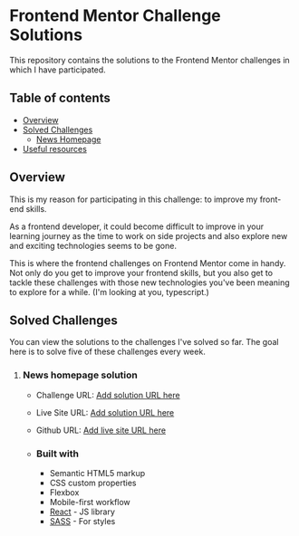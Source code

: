 # Frontend Mentor Challenge Solutions

This repository contains the solutions to the Frontend Mentor challenges in which I have participated.

## Table of contents

- [Overview](#overview)
- [Solved Challenges](#solved-challenges)
  - [News Homepage](#news-homepage-solution)
- [Useful resources](#useful-resources)

## Overview

This is my reason for participating in this challenge: to improve my front-end skills.

As a frontend developer, it could become difficult to improve in your learning journey as the time to work on side projects and also explore new and exciting technologies seems to be gone.

This is where the frontend challenges on Frontend Mentor come in handy. Not only do you get to improve your frontend skills, but you also get to tackle these challenges with those new technologies you've been meaning to explore for a while. (I'm looking at you, typescript.)

## Solved Challenges

You can view the solutions to the challenges I've solved so far. The goal here is to solve five of these challenges every week.

1. ### News homepage solution

   - Challenge URL: [Add solution URL here](https://your-solution-url.com)
   - Live Site URL: [Add solution URL here](https://your-solution-url.com)
   - Github URL: [Add live site URL here](https://your-live-site-url.com)

   - ### Built with

     - Semantic HTML5 markup
     - CSS custom properties
     - Flexbox
     - Mobile-first workflow
     - [React](https://reactjs.org/) - JS library
     - [SASS](https://styled-components.com/) - For styles
